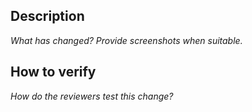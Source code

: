## Description
_What has changed? Provide screenshots when suitable._

## How to verify
_How do the reviewers test this change?_
